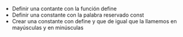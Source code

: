 * Definir una contante con la función  define 
* Definir una constante con la palabra reservado const
* Crear una constante con define y que de igual que la llamemos en mayúsculas y en minúsculas
